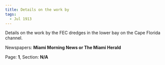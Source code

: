 ```yaml
---  
title: Details on the work by  
tags:  
  - Jul 1913  
---  
```

  
Details on the work by the FEC dredges in the lower bay on the Cape Florida channel.  
  
Newspapers: **Miami Morning News or The Miami Herald**  
  
Page: **1**, Section: **N/A** 
